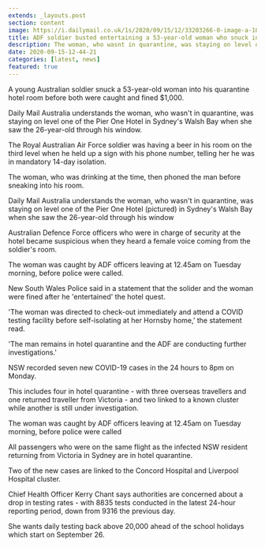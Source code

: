 ```yaml
---
extends: _layouts.post
section: content
image: https://i.dailymail.co.uk/1s/2020/09/15/12/33203266-0-image-a-10_1600169352976.jpg 
title: ADF soldier busted entertaining a 53-year-old woman who snuck into his quarantine hotel room 
description: The woman, who wasnt in quarantine, was staying on level one of the Pier One Hotel in Sydneys Walsh Bay when she saw the 26-year-old through his window. 
date: 2020-09-15-12-44-21 
categories: [latest, news] 
featured: true 
--- 
```

A young Australian soldier snuck a 53-year-old woman into his quarantine hotel room before both were caught and fined $1,000.

Daily Mail Australia understands the woman, who wasn't in quarantine, was staying on level one of the Pier One Hotel in Sydney's Walsh Bay when she saw the 26-year-old through his window. 

The Royal Australian Air Force soldier was having a beer in his room on the third level when he held up a sign with his phone number, telling her he was in mandatory 14-day isolation.

The woman, who was drinking at the time, then phoned the man before sneaking into his room.

Daily Mail Australia understands the woman, who wasn't in quarantine, was staying on level one of the Pier One Hotel (pictured) in Sydney's Walsh Bay when she saw the 26-year-old through his window

Australian Defence Force officers who were in charge of security at the hotel became suspicious when they heard a female voice coming from the soldier's room.

The woman was caught by ADF officers leaving at 12.45am on Tuesday morning, before police were called. 

New South Wales Police said in a statement that the solider and the woman were fined after he 'entertained' the hotel quest.  

'The woman was directed to check-out immediately and attend a COVID testing facility before self-isolating at her Hornsby home,' the statement read. 

'The man remains in hotel quarantine and the ADF are conducting further investigations.'

NSW recorded seven new COVID-19 cases in the 24 hours to 8pm on Monday.

This includes four in hotel quarantine - with three overseas travellers and one returned traveller from Victoria - and two linked to a known cluster while another is still under investigation.

The woman was caught by ADF officers leaving at 12.45am on Tuesday morning, before police were called

All passengers who were on the same flight as the infected NSW resident returning from Victoria in Sydney are in hotel quarantine.

Two of the new cases are linked to the Concord Hospital and Liverpool Hospital cluster.

Chief Health Officer Kerry Chant says authorities are concerned about a drop in testing rates - with 8835 tests conducted in the latest 24-hour reporting period, down from 9316 the previous day.

She wants daily testing back above 20,000 ahead of the school holidays which start on September 26.

